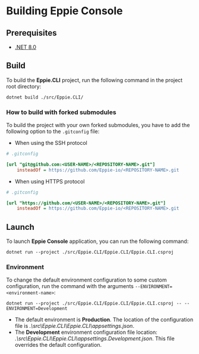 # Building Eppie Console

## Prerequisites

- [.NET 8.0](https://dotnet.microsoft.com/en-us/download/dotnet/8.0)

## Build

To build the **Eppie.CLI** project, run the following command in the project root directory:

```console
dotnet build ./src/Eppie.CLI/
```

### How to build with forked submodules

To build the project with your own forked submodules, you have to add the following option to the `.gitconfig` file:

- When using the SSH protocol

```ini
# .gitconfig

[url "git@github.com:<USER-NAME>/<REPOSITORY-NAME>.git"]
    insteadOf = https://github.com/Eppie-io/<REPOSITORY-NAME>.git
```

- When using HTTPS protocol

```ini
# .gitconfig

[url "https://github.com/<USER-NAME>/<REPOSITORY-NAME>.git"]
    insteadOf = https://github.com/Eppie-io/<REPOSITORY-NAME>.git
```

## Launch

To launch **Eppie Console** application, you can run the following command:

```console
dotnet run --project ./src/Eppie.CLI/Eppie.CLI/Eppie.CLI.csproj
```

### Environment

To change the default environment configuration to some custom configuration, run the command with the arguments `--ENVIRONMENT=<environment-name>`:

```console
dotnet run --project ./src/Eppie.CLI/Eppie.CLI/Eppie.CLI.csproj -- --ENVIRONMENT=Development
```

- The default environment is **Production**. The location of the configuration file is *.\src\Eppie.CLI\Eppie.CLI\appsettings.json*.
- The **Development** environment configuration file location: *.\src\Eppie.CLI\Eppie.CLI\appsettings.Development.json*. This file overrides the default configuration.
